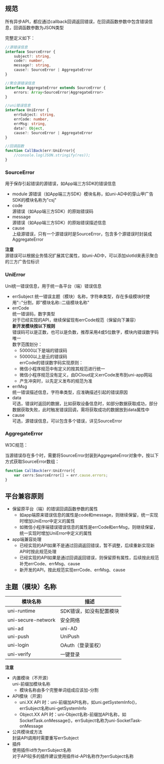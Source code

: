 ## 规范  
所有异步API，都应通过callback回调返回错误，在回调函数参数中包含错误信息，回调函数参数为JSON类型

完整定义如下：
```ts  
//源错误信息
interface SourceError {
    subject?: string,
    code?: number,
    message?: string,
    cause?: SourceError | AggregateError
}

//聚合源错误信息
interface AggregateError extends SourceError {
	errors: Array<SourceError|AggregateError>
}

//uni错误信息
interface UniError {
	errSubject: string,
	errCode: number,
	errMsg: string,
	data?: Object,
	cause?: SourceError | AggregateError
}

//回调函数
function CallBack(err:UniError){
	//console.log(JSON.stringify(res));
}
```  

### SourceError  
用于保存引起错误的源错误，如App端三方SDK的错误信息
- module
	源错误（如App端三方SDK）模块名称，如uni-AD中的穿山甲广告SDK的模块名称为"csj"
- code  
	源错误（如App端三方SDK）的原始错误码  
- message  
	源错误（如App端三方SDK）的原始错误描述信息  
- cause  
	上级源错误，只有一个源错误时是SourceError，包含多个源错误时封装成AggregateError  

**注意**  
源错误可以根据业务情况扩展其它属性，如uni-AD中，可以添加slotId来表示聚合的三方广告位标识

### UniError  
Uni统一错误信息，用于统一各平台（端）错误信息  
- errSubject
	统一错误主题（模块）名称，字符串类型，存在多级模块时使用"::"分割，即"模块名称::二级模块名称"
- errCode  
	统一错误码，数字类型  
	对于已经实现的API，继续保留现有errCode规范（保留向下兼容）  
	**新开发模块按以下规则**  
	错误码可以是正数，也可以是负数，推荐采用4或5位数字，模块内错误数字码唯一  
	数字范围划分：
	+ 50000以下是端的错误码  
	+ 50000以上是云的错误码  
	errCode的错误数字码实现原则：  
	+ 微信小程序规范中有定义的按其规范进行统一  
	+ 微信小程序规范没有定义，由DCloud定义errCode发布到uni-app网站  
	+ 产生冲突时，以先定义发布的规范为准  
- errMsg  
	统一错误描述信息，字符串类型，应准确描述引起的错误原因  
- data  
	可选，错误时返回的数据，比如获取设备信息时，如部分数据获取成功，部分数据获取失败，此时触发错误回调，需将获取成功的数据放到data属性中  
- cause  
	可选，源错误信息，可以包含多个错误，详见SourceError

### AggregateError  
W3C规范：[](https://developer.mozilla.org/en-US/docs/Web/JavaScript/Reference/Global_Objects/AggregateError)

当源错误存在多个时，需要将SourceError封装到AggregateError对象中，按以下方式获取SourceError数组：
```ts
function CallBack(err:UniError){
	var cerrs:SourceError[] = err.cause.errors;
}
```





## 平台兼容原则  
- 保留原平台（端）的错误回调函数参数的属性  
	+ 如app端原来错误信息的属性是code和message，则继续保留，统一实现时增加UniError中定义的属性  
	+ 如微信小程序端错误错误信息的属性是errCode和errMsg，则继续保留，统一实现时增加UniError中定义的属性  
- app端兼容处理  
	+ 已经实现的API如果不是通过回调返回错误，暂不调整，后续重新实现新API时按此规范处理  
	+ 已经实现的API如果是通过回调返回错误，则保留原有属性，后续按此规范补充errCode、errMsg、cause  
	+ 新开发的API，按此规范实现errCode、errMsg、cause  


## 主题（模块）名称  

|模块名称|描述|
|----|----|
| uni-runtime | SDK错误，如没有配置模块 |
| uni-secure-network | 安全网络 |
| uni-ad | uni-AD |
| uni-push | UniPush |
| uni-login | OAuth（登录鉴权） |
| uni-verify | 一键登录 |

**注意**  

- 内置模块（不开源）  
	uni-前缀加模块名称  
	+ 模块名称由多个完整单词组成应该加-分割
- API模块（开源）  
	+ uni.XX API 时：uni-前缀加API名称，如uni.getSystemInfo()，errSubject名称uni-getSystemInfo
	+ Object.XX API 时：uni-Object名称-前缀加API名称，如SocketTask.onMessage()，errSubject名称为uni-SocketTask-onMessage
- 公共模块或方法  
	封装API调用时需要重写errSubject  
- 插件  
	使用插件id作为errSubject名称  
	对于API较多的插件建议使用插件id-API名称作为errSubject名称  


